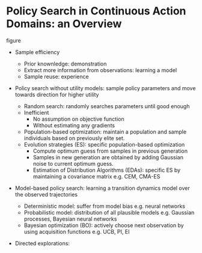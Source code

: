 
# Policy Search in Continuous Action Domains: an Overview

figure

- Sample efficiency
  - Prior knownledge: demonstration
  - Extract more information from observations:  learning a model
  - Sample reuse: experience 

- Policy search without utility models: sample policy parameters and move towards direction for higher utility
  - Random search: randomly searches parameters until good enough
  - Inefficient
    - No assumption on objective function
    - Without estimating any gradients
  - Population-based optimization: maintain a population and sample individuals based on previously elite set. 
  - Evolution strategies (ES): specific population-based optimization
    - Compute optimum guess from samples in previous generation
    - Samples in new generation are obtained by adding Gaussian noise to current optimum guess. 
    - Estimation of Distribution Algorithms (EDAs): specific ES by maintaining a covariance matrix e.g. CEM, CMA-ES

- Model-based policy search: learning a transition dynamics model over the observed trajectories
  - Deterministic model: suffer from model bias e.g. neural networks
  - Probabilistic model: distribution of all plausible models e.g. Gaussian processes, Bayesian neural networks
  - Bayesian optimization (BO): actively choose next observation by using acquisition functions e.g. UCB, PI, EI

- Directed explorations: 
